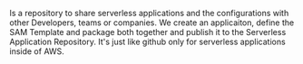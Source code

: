 Is a repository to share serverless applications and the configurations with other Developers, teams or companies. We create an applicaiton, define the SAM Template and package both together and publish it to the Serverless Application Repository. It's just like github only for serverless applications inside of AWS.

